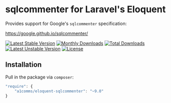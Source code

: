 # sqlcommenter for Laravel's Eloquent

Provides support for Google's `sqlcommenter` specification:

https://google.github.io/sqlcommenter/

[![Latest Stable Version](https://poser.pugx.org/a1comms/eloquent-sqlcommenter/v/stable)](https://packagist.org/packages/a1comms/gae-support-laravel)
[![Monthly Downloads](https://poser.pugx.org/a1comms/eloquent-sqlcommenter/d/monthly)](https://packagist.org/packages/a1comms/gae-support-laravel)
[![Total Downloads](https://poser.pugx.org/a1comms/eloquent-sqlcommenter/downloads)](https://packagist.org/packages/a1comms/gae-support-laravel)
[![Latest Unstable Version](https://poser.pugx.org/a1comms/eloquent-sqlcommenter/v/unstable)](https://packagist.org/packages/a1comms/gae-support-laravel)
[![License](https://poser.pugx.org/a1comms/eloquent-sqlcommenter/license)](https://packagist.org/packages/a1comms/gae-support-laravel)

## Installation

Pull in the package via `composer`:

```js
"require": {
    "a1comms/eloquent-sqlcommenter": "~9.0"
}
```